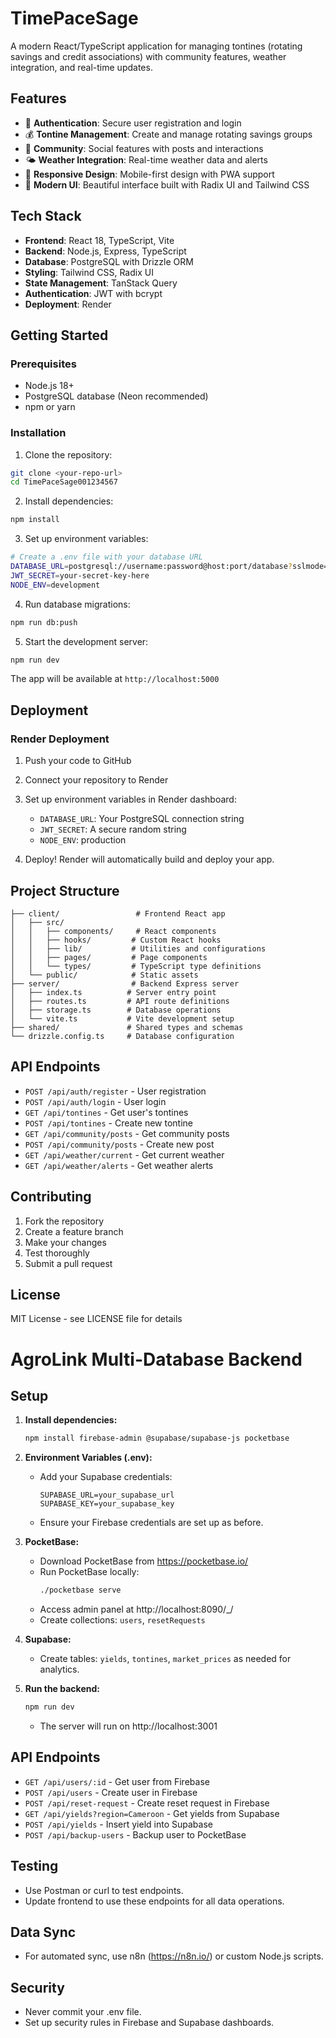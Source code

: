 # TimePaceSage

A modern React/TypeScript application for managing tontines (rotating savings and credit associations) with community features, weather integration, and real-time updates.

## Features

- 🔐 **Authentication**: Secure user registration and login
- 💰 **Tontine Management**: Create and manage rotating savings groups
- 👥 **Community**: Social features with posts and interactions
- 🌤️ **Weather Integration**: Real-time weather data and alerts
- 📱 **Responsive Design**: Mobile-first design with PWA support
- 🎨 **Modern UI**: Beautiful interface built with Radix UI and Tailwind CSS

## Tech Stack

- **Frontend**: React 18, TypeScript, Vite
- **Backend**: Node.js, Express, TypeScript
- **Database**: PostgreSQL with Drizzle ORM
- **Styling**: Tailwind CSS, Radix UI
- **State Management**: TanStack Query
- **Authentication**: JWT with bcrypt
- **Deployment**: Render

## Getting Started

### Prerequisites

- Node.js 18+
- PostgreSQL database (Neon recommended)
- npm or yarn

### Installation

1. Clone the repository:
```bash
git clone <your-repo-url>
cd TimePaceSage001234567
```

2. Install dependencies:
```bash
npm install
```

3. Set up environment variables:
```bash
# Create a .env file with your database URL
DATABASE_URL=postgresql://username:password@host:port/database?sslmode=require
JWT_SECRET=your-secret-key-here
NODE_ENV=development
```

4. Run database migrations:
```bash
npm run db:push
```

5. Start the development server:
```bash
npm run dev
```

The app will be available at `http://localhost:5000`

## Deployment

### Render Deployment

1. Push your code to GitHub
2. Connect your repository to Render
3. Set up environment variables in Render dashboard:
   - `DATABASE_URL`: Your PostgreSQL connection string
   - `JWT_SECRET`: A secure random string
   - `NODE_ENV`: production

4. Deploy! Render will automatically build and deploy your app.

## Project Structure

```
├── client/                 # Frontend React app
│   ├── src/
│   │   ├── components/     # React components
│   │   ├── hooks/         # Custom React hooks
│   │   ├── lib/           # Utilities and configurations
│   │   ├── pages/         # Page components
│   │   └── types/         # TypeScript type definitions
│   └── public/            # Static assets
├── server/                # Backend Express server
│   ├── index.ts          # Server entry point
│   ├── routes.ts         # API route definitions
│   ├── storage.ts        # Database operations
│   └── vite.ts           # Vite development setup
├── shared/               # Shared types and schemas
└── drizzle.config.ts     # Database configuration
```

## API Endpoints

- `POST /api/auth/register` - User registration
- `POST /api/auth/login` - User login
- `GET /api/tontines` - Get user's tontines
- `POST /api/tontines` - Create new tontine
- `GET /api/community/posts` - Get community posts
- `POST /api/community/posts` - Create new post
- `GET /api/weather/current` - Get current weather
- `GET /api/weather/alerts` - Get weather alerts

## Contributing

1. Fork the repository
2. Create a feature branch
3. Make your changes
4. Test thoroughly
5. Submit a pull request

## License

MIT License - see LICENSE file for details

# AgroLink Multi-Database Backend

## Setup

1. **Install dependencies:**
   ```sh
   npm install firebase-admin @supabase/supabase-js pocketbase
   ```

2. **Environment Variables (.env):**
   - Add your Supabase credentials:
     ```
     SUPABASE_URL=your_supabase_url
     SUPABASE_KEY=your_supabase_key
     ```
   - Ensure your Firebase credentials are set up as before.

3. **PocketBase:**
   - Download PocketBase from https://pocketbase.io/
   - Run PocketBase locally:
     ```sh
     ./pocketbase serve
     ```
   - Access admin panel at http://localhost:8090/_/
   - Create collections: `users`, `resetRequests`

4. **Supabase:**
   - Create tables: `yields`, `tontines`, `market_prices` as needed for analytics.

5. **Run the backend:**
   ```sh
   npm run dev
   ```
   - The server will run on http://localhost:3001

## API Endpoints
- `GET /api/users/:id` - Get user from Firebase
- `POST /api/users` - Create user in Firebase
- `POST /api/reset-request` - Create reset request in Firebase
- `GET /api/yields?region=Cameroon` - Get yields from Supabase
- `POST /api/yields` - Insert yield into Supabase
- `POST /api/backup-users` - Backup user to PocketBase

## Testing
- Use Postman or curl to test endpoints.
- Update frontend to use these endpoints for all data operations.

## Data Sync
- For automated sync, use n8n (https://n8n.io/) or custom Node.js scripts.

## Security
- Never commit your .env file.
- Set up security rules in Firebase and Supabase dashboards. 